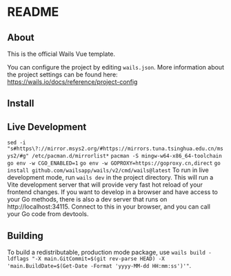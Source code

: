 # README

## About

This is the official Wails Vue template.

You can configure the project by editing `wails.json`. More information about the project settings can be found
here: https://wails.io/docs/reference/project-config

## Install

## Live Development
`sed -i "s#https\?://mirror.msys2.org/#https://mirrors.tuna.tsinghua.edu.cn/msys2/#g" /etc/pacman.d/mirrorlist*`
`pacman -S mingw-w64-x86_64-toolchain`
`go env -w CGO_ENABLED=1`
`go env -w GOPROXY=https://goproxy.cn,direct`
`go install github.com/wailsapp/wails/v2/cmd/wails@latest`
To run in live development mode, run `wails dev` in the project directory. This will run a Vite development
server that will provide very fast hot reload of your frontend changes. If you want to develop in a browser
and have access to your Go methods, there is also a dev server that runs on http://localhost:34115. Connect
to this in your browser, and you can call your Go code from devtools.

## Building

To build a redistributable, production mode package, use 
`wails build -ldflags "-X main.GitCommit=$(git rev-parse HEAD) -X 'main.BuildDate=$(Get-Date -Format 'yyyy-MM-dd HH:mm:ss')'"`.

